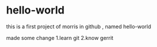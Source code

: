 # hello-world
this is a first project of morris in github , named hello-world

made some change
1.learn git
2.know gerrit
